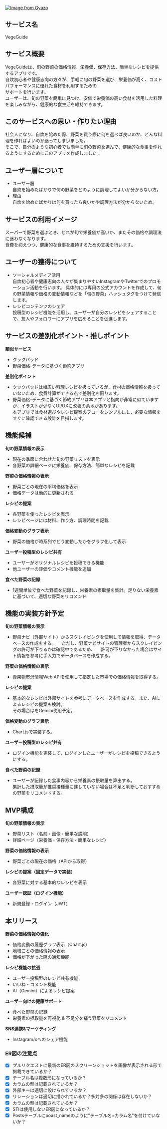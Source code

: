 [![Image from Gyazo](https://i.gyazo.com/a7af37187548d7ede663ad07c50ea6cd.png)](https://gyazo.com/a7af37187548d7ede663ad07c50ea6cd)

## サービス名
VegeGuide

## サービス概要
VegeGuideは、旬の野菜の価格情報、栄養価、保存方法、簡単なレシピを提供するアプリです。<br>
自炊初心者や健康志向の方々が、手軽に旬の野菜を選び、栄養価が高く、コストパフォーマンスに優れた食材を利用するための<br>
サポートを行います。<br>
ユーザーは、旬の野菜を簡単に見つけ、安価で栄養価の高い食材を活用した料理を楽しみながら、健康的な食生活を維持できます。

## このサービスへの思い・作りたい理由  
社会人になり、自炊を始めた際、野菜を買う際に何を選べば良いのか、どんな料理を作ればよいのか迷ってしまいました。<br>
そこで、自分のような初心者でも簡単に旬の野菜を選んで、健康的な食事を作れるようにするためにこのアプリを作成しました。

## ユーザー層について
- ユーザー層  
自炊を始めたばかりで何の野菜をどのように調理してよいか分からない方。<br>
- 理由  
自炊を始めたばかりは何を買ったら良いかや調理方法が分からないため。<br>

## サービスの利用イメージ
スーパーで野菜を選ぶとき、どれが旬で栄養価が高いか、またその価格や調理法に迷わなくなります。<br>
食費を抑えつつ、健康的な食事を維持するための支援を行います。

## ユーザーの獲得について
- ソーシャルメディア活用  
  自炊初心者や健康志向の人々が集まりやすいInstagramやTwitterでのプロモーション活動を行います。
  具体的には専用の公式アカウントを作成して、旬の野菜情報や価格の変動情報などを「旬の野菜」ハッシュタグをつけて発信します。
- レシピコンテンツのシェア  
  投稿型のレシピ機能を活用し、ユーザーが自分のレシピをシェアすることで、友人やフォロワーにアプリを広めることを促進します。

## サービスの差別化ポイント・推しポイント
**類似サービス**<br>
- クックパッド
- 野菜価格-データに基づく節約アプリ<br>

**差別化ポイント**
- クックパッドは幅広い料理レシピを扱っているが、食材の価格情報を扱っていないため、食費計算ができる点で差別化を図ります。
- 野菜価格-データに基づく節約アプリは本アプリと指向が非常に似ていますが、イラストが少なくUI/UXに改善の余地があります。<br>
  本アプリでは食材選びやレシピ提案のフローをシンプルにし、必要な情報をすぐに確認できる設計を目指します。

## 機能候補

**旬の野菜情報の表示**
- 現在の季節に合わせた旬の野菜リストを表示
- 各野菜の詳細ページに栄養価、保存方法、簡単なレシピを記載

**野菜の価格情報の表示**
- 野菜ごとの現在の平均価格を表示
- 価格データは動的に更新される

**レシピの提案**
- 各野菜を使ったレシピを表示
- レシピページには材料、作り方、調理時間を記載

**価格変動のグラフ表示**
- 野菜の価格が時系列でどう変動したかをグラフ化して表示

**ユーザー投稿型のレシピ共有**
- ユーザーがオリジナルレシピを投稿できる機能
- 他ユーザーの評価やコメント機能を追加

**食べた野菜の記録**
- 1週間単位で食べた野菜を記録し、栄養素の摂取量を集計。足りない栄養素に基づいて、適切な野菜をリコメンド


## 機能の実装方針予定

**旬の野菜情報の表示**
- 野菜ナビ（外部サイト）からスクレイピングを使用して情報を取得、データベースの作成をする。
　ただし、野菜ナビサイトの管理者からスクレイピングの許可が下りるかは確認中であるため、
　許可が下りなかった場合はサイト情報を参考に手入力でデータベースを作成する。

**野菜の価格情報の表示**
- 青果物市況情報Web APIを使用して指定した市場での価格情報を取得する。

**レシピの提案**
- 基本的なレシピは外部サイトを参考にデータベースを作成する。また、AIによるレシピの提案も検討。<br>
  その場合はをGemini使用予定。

**価格変動のグラフ表示**
- Chart.jsで実装する。

**ユーザー投稿型のレシピ共有**
- ログイン機能を実装して、ログインしたユーザーがレシピを投稿できるようにする。

**食べた野菜の記録**
- ユーザーが記録した食事内容から栄養素の摂取量を算出する。<br>
  集計した摂取量が推奨接種量に達していない場合は不足と判断しておすすめの野菜をリコメンドする。


## MVP構成

**旬の野菜情報の表示**
- 野菜リスト（名前・画像・簡単な説明）
- 詳細ページ（栄養価・保存方法・簡単なレシピ）

**野菜の価格情報の表示**
- 野菜ごとの現在の価格（APIから取得）

**レシピの提案（固定データで実装）**
- 各野菜に対する基本的なレシピを表示

**ユーザー認証（ログイン機能）**
- 新規登録・ログイン（JWT）


## 本リリース

**野菜の価格情報の強化**
- 価格変動の履歴グラフ表示（Chart.js）
- 地域ごとの価格情報の表示
- 価格が下がった際の通知機能

**レシピ機能の拡張**
- ユーザー投稿型のレシピ共有機能
- いいね・コメント機能
- AI（Gemini）によるレシピ提案

**ユーザー向けの健康サポート**
- 食べた野菜の記録
- 栄養素の摂取量を可視化 & 不足分を補う野菜をリコメンド

**SNS連携&マーケティング**
- Instagram/xへのシェア機能
  

### ER図の注意点
- [x] プルリクエストに最新のER図のスクリーンショットを画像が表示される形で掲載できているか？
- [x] テーブル名は複数形になっているか？
- [x] カラムの型は記載されているか？
- [x] 外部キーは適切に設けられているか？
- [x] リレーションは適切に描かれているか？多対多の関係は存在しないか？
- [x] カラムの型は記載されているか？
- [x] STIは使用しないER図になっているか？
- [x] Postsテーブルにpoast_nameのように"テーブル名+カラム名"を付けていないか？